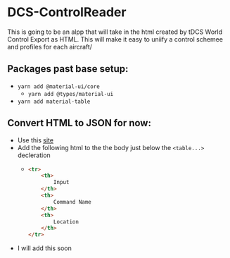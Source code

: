 # DCS-ControlReader
 This is going to be an alpp that will take in the html created by tDCS World Control Export as HTML. This will make it easy to uniify a control schemee and profiles for each aircraft/

## Packages past base setup:
- `yarn add @material-ui/core`
    - `yarn add @types/material-ui`
- `yarn add material-table`



## Convert HTML to JSON for now:
- Use this [site](https://www.convertjson.com/html-table-to-json.htm)
- Add the following html to the the body just below the `<table...>` decleration 
  - ```html
    <tr>
        <th>
            Input
        </th>
        <th>
            Command Name
        </th>
        <th>
            Location
        </th>
    </tr>

- I will add this soon